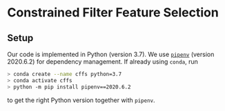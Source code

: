 # Constrained Filter Feature Selection

## Setup

Our code is implemented in Python (version 3.7).
We use [`pipenv`](https://pypi.org/project/pipenv/) (version 2020.6.2) for dependency management.
If already using `conda`, run

```bash
> conda create --name cffs python=3.7
> conda activate cffs
> python -m pip install pipenv==2020.6.2
```

to get the right Python version together with `pipenv`.
